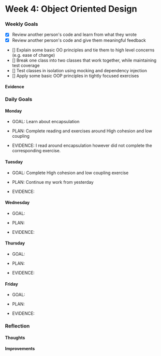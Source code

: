 # Week 4: Object Oriented Design

### Weekly Goals
- [x] Review another person's code and learn from what they wrote
- [x] Review another person's code and give them meaningful feedback
- [] Explain some basic OO principles and tie them to high level concerns (e.g. ease of change) 
- [] Break one class into two classes that work together, while maintaining test coverage
- [] Test classes in isolation using mocking and dependency injection
- [] Apply some basic OOP principles in tightly focused exercises
 
#### Evidence

### Daily Goals
#### Monday
* GOAL: Learn about encapsulation 

* PLAN: Complete reading and exercises around High cohesion and low coupling

* EVIDENCE: I read around encapsulation however did not complete the corresponding exercise.

#### Tuesday
* GOAL: Complete High cohesion and low coupling exercise

* PLAN: Continue my work from yesterday

* EVIDENCE: 

#### Wednesday
* GOAL: 

* PLAN:

* EVIDENCE: 

#### Thursday
* GOAL: 

* PLAN:

* EVIDENCE: 

#### Friday
* GOAL: 

* PLAN:

* EVIDENCE:  

### Reflection
#### Thoughts


#### Improvements
